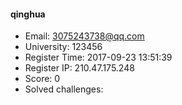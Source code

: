 #### qinghua  

* Email: 3075243738@qq.com  
* University: 123456  
* Register Time: 2017-09-23 13:51:39  
* Register IP: 210.47.175.248  
* Score: 0  
* Solved challenges: 
